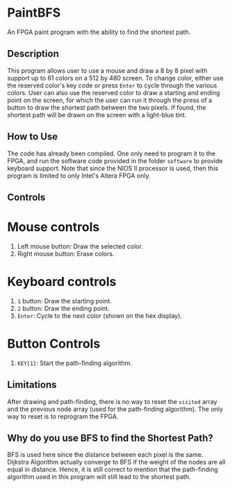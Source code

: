 # PaintBFS

An FPGA paint program with the ability to find the shortest path.

## Description
This program allows user to use a mouse and draw a 8 by 8 pixel with support up to 61 colors on a 512 by 480 screen. To change color, either use the reserved color's key code or press `Enter` to cycle through the various colors. User can also use the reserved color to draw a starting and ending point on the screen, for which the user can run it through the press of a button to draw the shortest path between the two pixels. If found, the shortest path will be drawn on the screen with a light-blue tint.

## How to Use
The code has already been compiled. One only need to program it to the FPGA, and run the software code provided in the folder `software` to provide keyboard support. Note that since the NIOS II processor is used, then this program is limited to only Intel's Altera FPGA only.

## Controls
# Mouse controls
1. Left mouse button: Draw the selected color.
2. Right mouse button: Erase colors.
# Keyboard controls
1. `1` button: Draw the starting point.
2. `2` button: Draw the ending point.
3. `Enter`: Cycle to the next color (shown on the hex display).
# Button Controls
1. `KEY[1]`: Start the path-finding algorithm.

## Limitations
After drawing and path-finding, there is no way to reset the `visited` array and the previous node array (used for the path-finding algorithm). The only way to reset is to reprogram the FPGA.

## Why do you use BFS to find the Shortest Path?
BFS is used here since the distance between each pixel is the same. Dijkstra Algorithm actually converge to BFS if the weight of the nodes are all equal in distance. Hence, it is still correct to mention that the path-finding algorithm used in this program will still lead to the shortest path.
